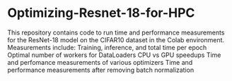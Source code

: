 # Optimizing-Resnet-18-for-HPC
This repository contains code to run time and performance measurements for the ResNet-18 model on the CIFAR10 dataset in the Colab environment.
Measurements include:
  Training, inference, and total time per epoch
  Optimal number of workers for DataLoaders
  CPU vs GPU speedups
  Time and perfomance measurements of various optimizers
  Time and performance measurements after removing batch normalization
  
